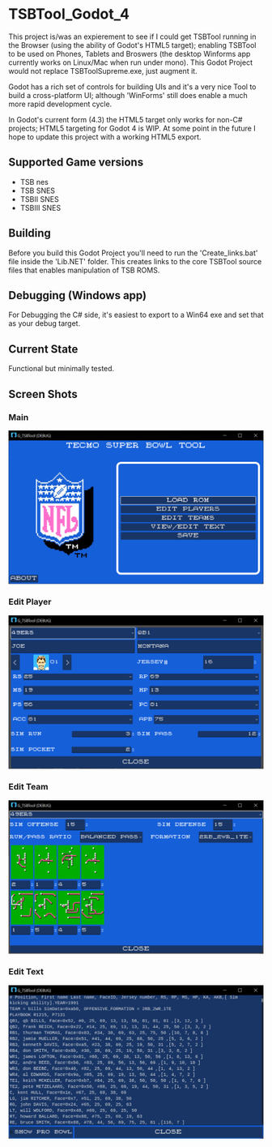 # TSBTool_Godot_4
This project is/was an expierement to see if I could get TSBTool running in the Browser (using the ability of Godot's HTML5 target);
enabling TSBTool to be used on Phones, Tablets and Broswers (the desktop Winforms app currently works on Linux/Mac when run under mono).
This Godot Project would not replace TSBToolSupreme.exe, just augment it.

Godot has a rich set of controls for building UIs and it's a very nice Tool to build a cross-platform UI; 
although 'WinForms' still does enable a much more rapid development cycle.

In Godot's current form (4.3) the HTML5 target only works for non-C# projects; HTML5 targeting for Godot 4 is WIP.
At some point in the future I hope to update this project with a working HTML5 export.

## Supported Game versions
* TSB nes 
* TSB SNES
* TSBII SNES
* TSBIII SNES

## Building
Before you build this Godot Project you'll need to run the 'Create_links.bat' file inside the 'Lib.NET' folder.
This creates links to the core TSBTool source files that enables manipulation of TSB ROMS. 

## Debugging (Windows app)
For Debugging the C# side, it's easiest to export to a Win64 exe and set that as your debug target.

## Current State
Functional but minimally tested.

## Screen Shots

### Main
![App Main Screen](app_images/Main.png)

### Edit Player
![Edit Players](app_images/EditPlayer.png)

### Edit Team
![Edit Teams](app_images/EditTeam.png)

### Edit Text
![Edit the Text directly](app_images/EditText.png)
